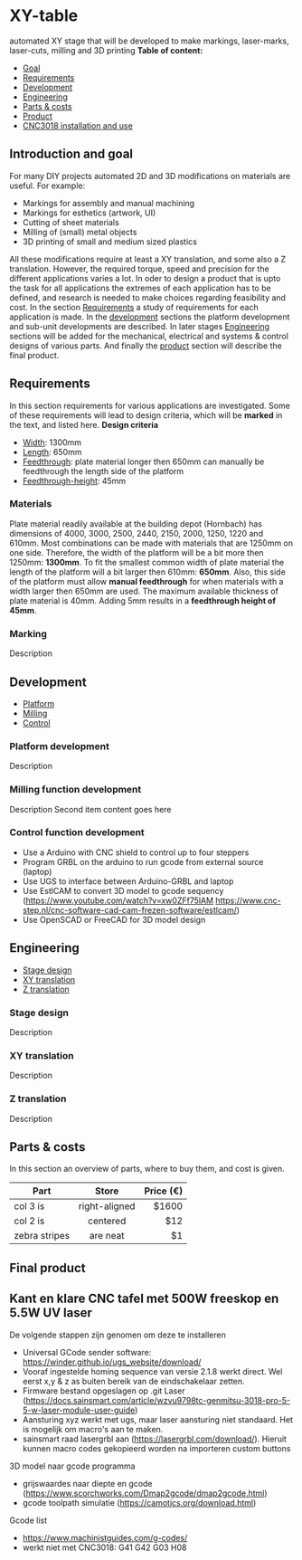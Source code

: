 # XY-table
automated XY stage that will be developed to make markings, laser-marks, laser-cuts, milling and 3D printing 
**Table of content:**
- [Goal](#goal)
- [Requirements](#requirements)
- [Development](#dev)
- [Engineering](#eng)
- [Parts & costs](#parts)
- [Product](#prod)
- [CNC3018 installation and use](#3018)

<!-- headings -->
<a id="goal"></a>
## Introduction and goal
For many DIY projects automated 2D and 3D modifications on materials are useful. For example:
* Markings for assembly and manual machining
* Markings for esthetics (artwork, UI)
* Cutting of sheet materials
* Milling of (small) metal objects
* 3D printing of small and medium sized plastics

All these modifications require at least a XY translation, and some also a Z translation. However, the required torque, speed and precision for the different applications varies a lot. In oder to design a product that is upto the task for all applications the extremes of each application has to be defined, and research is needed to make choices regarding feasibility and cost. In the section [Requirements](#requirements) a study of requirements for each application is made. In the [development](#dev) sections the platform development and sub-unit developments are described. In later stages [Engineering](#eng) sections will be added for the mechanical, electrical and systems & control designs of various parts. And finally the [product](#prod) section will describe the final product.

<a id="requirements"></a>
## Requirements
In this section requirements for various applications are investigated. Some of these requirements will lead to design criteria, which will be __marked__ in the text, and listed here.
__Design criteria__
* [Width](#DC-width): 1300mm
* [Length](#DC-length): 650mm
* [Feedthrough](#DC-feedthrough): plate material longer then 650mm can manually be feedthrough the length side of the platform
* [Feedthrough-height](#DC-feedthrough-height): 45mm


### Materials
Plate material readily available at the building depot (Hornbach) has dimensions of 4000, 3000, 2500, 2440, 2150, 2000, 1250, 1220 and 610mm. Most combinations can be made with materials that are 1250mm on one side. Therefore, the width of the platform will be a bit more then 1250mm: __1300mm__.<a id="DC-width"></a>
To fit the smallest common width of plate material the length of the platform will a bit larger then 610mm: __650mm__.<a id="DC-length"></a> Also, this side of the platform must allow __manual feedthrough__ for when materials with a width larger then 650mm are used.<a id="DC-feedthrough"></a>
The maximum available thickness of plate material is 40mm. Adding 5mm results in a __feedthrough height of 45mm__.<a id="DC-feedghrough-height"></a>

### Marking
Description

<a id="dev"></a>
## Development
- [Platform](#dev-platform)
- [Milling](#dev-milling)
- [Control](#dev-control)

<a id="dev-platform"></a>
### Platform development
Description

<a id="dev-milling"></a>
### Milling function development
Description
Second item content goes here

<a id="dev-control"></a>
### Control function development
- Use a Arduino with CNC shield to control up to four steppers
- Program GRBL on the arduino to run gcode from external source (laptop)
- Use UGS to interface between Arduino-GRBL and laptop
- Use EstlCAM to convert 3D model to gcode sequency (https://www.youtube.com/watch?v=xw0ZFf75lAM https://www.cnc-step.nl/cnc-software-cad-cam-frezen-software/estlcam/)
- Use OpenSCAD or FreeCAD for 3D model design

<a id="eng"></a>
## Engineering

- [Stage design](#eng-stage)
- [XY translation](#eng-XY)
- [Z translation](#eng-Z)

<a id="eng-stage"></a>
### Stage design
Description

<a id="eng-XY"></a>
### XY translation
Description

<a id="eng-Z"></a>
### Z translation
Description

<a id="parts"></a>
## Parts & costs

In this section an overview of parts, where to buy them, and cost is given.

| Part          | Store         | Price (€)|
| ------------- |:-------------:| --------:|
| col 3 is      | right-aligned | $1600 |
| col 2 is      | centered      |   $12 |
| zebra stripes | are neat      |    $1 |

<a id="prod"></a>
## Final product

<a id="3018"></a>
## Kant en klare CNC tafel met 500W freeskop en 5.5W UV laser

De volgende stappen zijn genomen om deze te installeren
* Universal GCode sender software: https://winder.github.io/ugs_website/download/
* Vooraf ingestelde homing sequence van versie 2.1.8 werkt direct. Wel eerst x,y & z as buiten bereik van de eindschakelaar zetten.
* Firmware bestand opgeslagen op .git
Laser (https://docs.sainsmart.com/article/wzvu9798tc-genmitsu-3018-pro-5-5-w-laser-module-user-guide)
* Aansturing xyz werkt met ugs, maar laser aansturing niet standaard. Het is mogelijk om macro's aan te maken.
* sainsmart raad lasergrbl aan (https://lasergrbl.com/download/). Hieruit kunnen macro codes gekopieerd worden na importeren custom buttons

3D model naar gcode programma
* grijswaardes naar diepte en gcode (https://www.scorchworks.com/Dmap2gcode/dmap2gcode.html)
* gcode toolpath simulatie (https://camotics.org/download.html)

Gcode list
* https://www.machinistguides.com/g-codes/
* werkt niet met CNC3018: G41 G42 G03 H08

